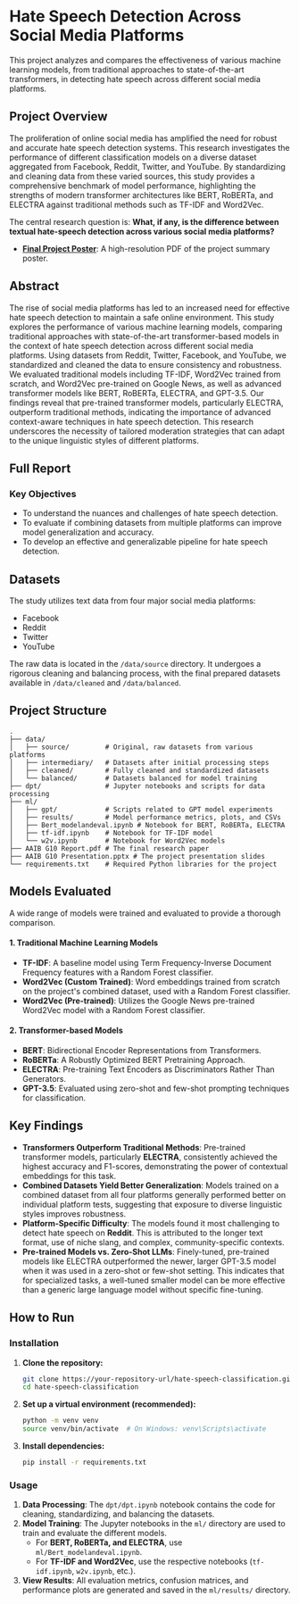 # Hate Speech Detection Across Social Media Platforms

This project analyzes and compares the effectiveness of various machine learning models, from traditional approaches to state-of-the-art transformers, in detecting hate speech across different social media platforms.

## Project Overview

The proliferation of online social media has amplified the need for robust and accurate hate speech detection systems. This research investigates the performance of different classification models on a diverse dataset aggregated from Facebook, Reddit, Twitter, and YouTube. By standardizing and cleaning data from these varied sources, this study provides a comprehensive benchmark of model performance, highlighting the strengths of modern transformer architectures like BERT, RoBERTa, and ELECTRA against traditional methods such as TF-IDF and Word2Vec.

The central research question is: **What, if any, is the difference between textual hate-speech detection across various social media platforms?**

* **[Final Project Poster](./AAIB%20G10%20Report.pdf)**: A high-resolution PDF of the project summary poster.


## Abstract
The rise of social media platforms has led to an increased need for effective hate speech detection to maintain a safe online environment. This study explores the performance of various machine learning models, comparing traditional approaches with state-of-the-art transformer-based models in the context of hate speech detection across different social media platforms. Using datasets from Reddit, Twitter, Facebook, and YouTube, we standardized and cleaned the data to ensure consistency and robustness. We evaluated traditional models including TF-IDF, Word2Vec trained from scratch, and Word2Vec pre-trained on Google News, as well as advanced transformer models like BERT, RoBERTa, ELECTRA, and GPT-3.5. Our findings reveal that pre-trained transformer models, particularly ELECTRA, outperform traditional methods, indicating the importance of advanced context-aware techniques in hate speech detection. This research underscores the necessity of tailored moderation strategies that can adapt to the unique linguistic styles of different platforms.

## Full Report 

### Key Objectives

  * To understand the nuances and challenges of hate speech detection.
  * To evaluate if combining datasets from multiple platforms can improve model generalization and accuracy.
  * To develop an effective and generalizable pipeline for hate speech detection.

## Datasets

The study utilizes text data from four major social media platforms:

  * Facebook
  * Reddit
  * Twitter
  * YouTube

The raw data is located in the `/data/source` directory. It undergoes a rigorous cleaning and balancing process, with the final prepared datasets available in `/data/cleaned` and `/data/balanced`.

## Project Structure

```
.
├── data/
│   ├── source/         # Original, raw datasets from various platforms
│   ├── intermediary/   # Datasets after initial processing steps
│   ├── cleaned/        # Fully cleaned and standardized datasets
│   └── balanced/       # Datasets balanced for model training
├── dpt/                # Jupyter notebooks and scripts for data processing
├── ml/
│   ├── gpt/            # Scripts related to GPT model experiments
│   ├── results/        # Model performance metrics, plots, and CSVs
│   ├── Bert_modelandeval.ipynb # Notebook for BERT, RoBERTa, ELECTRA
│   ├── tf-idf.ipynb    # Notebook for TF-IDF model
│   └── w2v.ipynb       # Notebook for Word2Vec models
├── AAIB G10 Report.pdf # The final research paper
├── AAIB G10 Presentation.pptx # The project presentation slides
└── requirements.txt    # Required Python libraries for the project
```

## Models Evaluated

A wide range of models were trained and evaluated to provide a thorough comparison.

#### 1\. Traditional Machine Learning Models

  * **TF-IDF**: A baseline model using Term Frequency-Inverse Document Frequency features with a Random Forest classifier.
  * **Word2Vec (Custom Trained)**: Word embeddings trained from scratch on the project's combined dataset, used with a Random Forest classifier.
  * **Word2Vec (Pre-trained)**: Utilizes the Google News pre-trained Word2Vec model with a Random Forest classifier.

#### 2\. Transformer-based Models

  * **BERT**: Bidirectional Encoder Representations from Transformers.
  * **RoBERTa**: A Robustly Optimized BERT Pretraining Approach.
  * **ELECTRA**: Pre-training Text Encoders as Discriminators Rather Than Generators.
  * **GPT-3.5**: Evaluated using zero-shot and few-shot prompting techniques for classification.

## Key Findings

  * **Transformers Outperform Traditional Methods**: Pre-trained transformer models, particularly **ELECTRA**, consistently achieved the highest accuracy and F1-scores, demonstrating the power of contextual embeddings for this task.
  * **Combined Datasets Yield Better Generalization**: Models trained on a combined dataset from all four platforms generally performed better on individual platform tests, suggesting that exposure to diverse linguistic styles improves robustness.
  * **Platform-Specific Difficulty**: The models found it most challenging to detect hate speech on **Reddit**. This is attributed to the longer text format, use of niche slang, and complex, community-specific contexts.
  * **Pre-trained Models vs. Zero-Shot LLMs**: Finely-tuned, pre-trained models like ELECTRA outperformed the newer, larger GPT-3.5 model when it was used in a zero-shot or few-shot setting. This indicates that for specialized tasks, a well-tuned smaller model can be more effective than a generic large language model without specific fine-tuning.

## How to Run

### Installation

1.  **Clone the repository:**

    ```bash
    git clone https://your-repository-url/hate-speech-classification.git
    cd hate-speech-classification
    ```

2.  **Set up a virtual environment (recommended):**

    ```bash
    python -m venv venv
    source venv/bin/activate  # On Windows: venv\Scripts\activate
    ```

3.  **Install dependencies:**

    ```bash
    pip install -r requirements.txt
    ```

### Usage

1.  **Data Processing**: The `dpt/dpt.ipynb` notebook contains the code for cleaning, standardizing, and balancing the datasets.
2.  **Model Training**: The Jupyter notebooks in the `ml/` directory are used to train and evaluate the different models.
      * For **BERT, RoBERTa, and ELECTRA**, use `ml/Bert_modelandeval.ipynb`.
      * For **TF-IDF and Word2Vec**, use the respective notebooks (`tf-idf.ipynb`, `w2v.ipynb`, etc.).
3.  **View Results**: All evaluation metrics, confusion matrices, and performance plots are generated and saved in the `ml/results/` directory.
